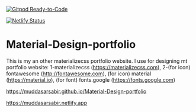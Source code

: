 [![Gitpod Ready-to-Code](https://img.shields.io/badge/Gitpod-Ready--to--Code-blue?logo=gitpod)](https://gitpod.io/#https://github.com/muddasarsabir/Material-Design-portfolio) 

[![Netlify Status](https://api.netlify.com/api/v1/badges/6e0ae702-0aaf-4325-80aa-2f9b05ac0888/deploy-status)](https://app.netlify.com/sites/muddasarsabir/deploys)

# Material-Design-portfolio
This is my an other materializecss portfolio website.
I use for designing mt portfolio website: 1-materializecss (https://materializecss.com), 2-(for icon) fontawesome (http://fontawesome.com), 
(for icon) material (https://material.io), (for font) fonts.google (https://fonts.google.com)

https://muddasarsabir.github.io/Material-Design-portfolio

https://muddasarsabir.netlify.app
